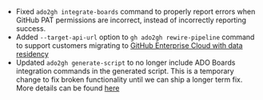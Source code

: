 - Fixed `ado2gh integrate-boards` command to properly report errors when GitHub PAT permissions are incorrect, instead of incorrectly reporting success.
- Added `--target-api-url` option to `gh ado2gh rewire-pipeline` command to support customers migrating to [GitHub Enterprise Cloud with data residency](https://docs.github.com/en/enterprise-cloud@latest/admin/data-residency/about-github-enterprise-cloud-with-data-residency)
- Updated `ado2gh generate-script` to no longer include ADO Boards integration commands in the generated script. This is a temporary change to fix broken functionality until we can ship a longer term fix. More details can be found [here](https://github.com/github/gh-gei/issues/1357)
